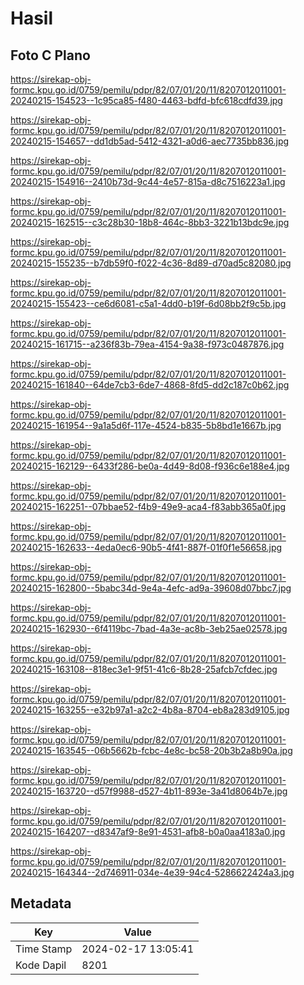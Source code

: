 # Hasil

## Foto C Plano

https://sirekap-obj-formc.kpu.go.id/0759/pemilu/pdpr/82/07/01/20/11/8207012011001-20240215-154523--1c95ca85-f480-4463-bdfd-bfc618cdfd39.jpg

https://sirekap-obj-formc.kpu.go.id/0759/pemilu/pdpr/82/07/01/20/11/8207012011001-20240215-154657--dd1db5ad-5412-4321-a0d6-aec7735bb836.jpg

https://sirekap-obj-formc.kpu.go.id/0759/pemilu/pdpr/82/07/01/20/11/8207012011001-20240215-154916--2410b73d-9c44-4e57-815a-d8c7516223a1.jpg

https://sirekap-obj-formc.kpu.go.id/0759/pemilu/pdpr/82/07/01/20/11/8207012011001-20240215-162515--c3c28b30-18b8-464c-8bb3-3221b13bdc9e.jpg

https://sirekap-obj-formc.kpu.go.id/0759/pemilu/pdpr/82/07/01/20/11/8207012011001-20240215-155235--b7db59f0-f022-4c36-8d89-d70ad5c82080.jpg

https://sirekap-obj-formc.kpu.go.id/0759/pemilu/pdpr/82/07/01/20/11/8207012011001-20240215-155423--ce6d6081-c5a1-4dd0-b19f-6d08bb2f9c5b.jpg

https://sirekap-obj-formc.kpu.go.id/0759/pemilu/pdpr/82/07/01/20/11/8207012011001-20240215-161715--a236f83b-79ea-4154-9a38-f973c0487876.jpg

https://sirekap-obj-formc.kpu.go.id/0759/pemilu/pdpr/82/07/01/20/11/8207012011001-20240215-161840--64de7cb3-6de7-4868-8fd5-dd2c187c0b62.jpg

https://sirekap-obj-formc.kpu.go.id/0759/pemilu/pdpr/82/07/01/20/11/8207012011001-20240215-161954--9a1a5d6f-117e-4524-b835-5b8bd1e1667b.jpg

https://sirekap-obj-formc.kpu.go.id/0759/pemilu/pdpr/82/07/01/20/11/8207012011001-20240215-162129--6433f286-be0a-4d49-8d08-f936c6e188e4.jpg

https://sirekap-obj-formc.kpu.go.id/0759/pemilu/pdpr/82/07/01/20/11/8207012011001-20240215-162251--07bbae52-f4b9-49e9-aca4-f83abb365a0f.jpg

https://sirekap-obj-formc.kpu.go.id/0759/pemilu/pdpr/82/07/01/20/11/8207012011001-20240215-162633--4eda0ec6-90b5-4f41-887f-01f0f1e56658.jpg

https://sirekap-obj-formc.kpu.go.id/0759/pemilu/pdpr/82/07/01/20/11/8207012011001-20240215-162800--5babc34d-9e4a-4efc-ad9a-39608d07bbc7.jpg

https://sirekap-obj-formc.kpu.go.id/0759/pemilu/pdpr/82/07/01/20/11/8207012011001-20240215-162930--6f4119bc-7bad-4a3e-ac8b-3eb25ae02578.jpg

https://sirekap-obj-formc.kpu.go.id/0759/pemilu/pdpr/82/07/01/20/11/8207012011001-20240215-163108--818ec3e1-9f51-41c6-8b28-25afcb7cfdec.jpg

https://sirekap-obj-formc.kpu.go.id/0759/pemilu/pdpr/82/07/01/20/11/8207012011001-20240215-163255--e32b97a1-a2c2-4b8a-8704-eb8a283d9105.jpg

https://sirekap-obj-formc.kpu.go.id/0759/pemilu/pdpr/82/07/01/20/11/8207012011001-20240215-163545--06b5662b-fcbc-4e8c-bc58-20b3b2a8b90a.jpg

https://sirekap-obj-formc.kpu.go.id/0759/pemilu/pdpr/82/07/01/20/11/8207012011001-20240215-163720--d57f9988-d527-4b11-893e-3a41d8064b7e.jpg

https://sirekap-obj-formc.kpu.go.id/0759/pemilu/pdpr/82/07/01/20/11/8207012011001-20240215-164207--d8347af9-8e91-4531-afb8-b0a0aa4183a0.jpg

https://sirekap-obj-formc.kpu.go.id/0759/pemilu/pdpr/82/07/01/20/11/8207012011001-20240215-164344--2d746911-034e-4e39-94c4-5286622424a3.jpg


## Metadata

| Key        | Value               |
| ---------- | ------------------- |
| Time Stamp | 2024-02-17 13:05:41 |
| Kode Dapil | 8201                |



